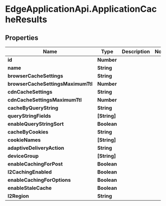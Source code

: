 # EdgeApplicationApi.ApplicationCacheResults

## Properties

Name | Type | Description | Notes
------------ | ------------- | ------------- | -------------
**id** | **Number** |  | 
**name** | **String** |  | 
**browserCacheSettings** | **String** |  | 
**browserCacheSettingsMaximumTtl** | **Number** |  | 
**cdnCacheSettings** | **String** |  | 
**cdnCacheSettingsMaximumTtl** | **Number** |  | 
**cacheByQueryString** | **String** |  | 
**queryStringFields** | **[String]** |  | 
**enableQueryStringSort** | **Boolean** |  | 
**cacheByCookies** | **String** |  | 
**cookieNames** | **[String]** |  | 
**adaptiveDeliveryAction** | **String** |  | 
**deviceGroup** | **[String]** |  | 
**enableCachingForPost** | **Boolean** |  | 
**l2CachingEnabled** | **Boolean** |  | 
**enableCachingForOptions** | **Boolean** |  | 
**enableStaleCache** | **Boolean** |  | 
**l2Region** | **String** |  | 


